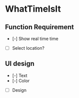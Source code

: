# WhatTimeIsIt

## Function Requirement
- [-] Show real time time 
- [ ] Select location?

## UI design
- [-] Text
- [-] Color
- [ ] Design